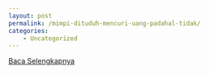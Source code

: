 ```yaml
---
layout: post
permalink: /mimpi-dituduh-mencuri-uang-padahal-tidak/
categories:
    - Uncategorized
---
```


[Baca Selengkapnya](/03)